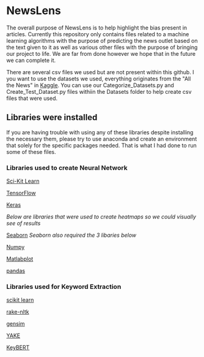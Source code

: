 # NewsLens

The overall purpose of NewsLens is to help highlight the bias present in articles. Currently this repository only contains files related to a machine learning algorithms with the purpose of predicting the news outlet based on the text given to it as well as various other files with the purpose of bringing our project to life. We are far from done however we hope that in the future we can complete it.

There are several csv files we used but are not present within this github. I you want to use the datasets we used, everything originates from the "All the News" in [Kaggle](https://www.kaggle.com/snapcrack/all-the-news). You can use our Categorize_Datasets.py and Create_Test_Dataset.py files withiin the Datasets folder to help create csv files that were used.

## Libraries were installed
If you are having trouble with using any of these libraries despite installing the necessary them, please try to use anaconda and create an environment that solely for the specific packages needed. That is what I had done to run some of these files.

### Libraries used to create Neural Network
[Sci-Kit Learn](https://github.com/scikit-learn/scikit-learn)

[TensorFlow](https://github.com/tensorflow/tensorflow/)

[Keras](https://github.com/keras-team/keras)

*Below are libraries that were used to create heatmaps so we could visually see of results*

[Seaborn](https://github.com/mwaskom/seaborn) *Seaborn also required the 3 libaries below*

[Numpy](https://github.com/numpy/numpy)

[Matlabplot](https://github.com/matplotlib/matplotlib)

[pandas](https://github.com/pandas-dev/pandas)


### Libraries used for Keyword Extraction
[scikit learn](https://github.com/scikit-learn/scikit-learn)

[rake-nltk](https://github.com/csurfer/rake-nltk)

[gensim](https://github.com/RaRe-Technologies/gensim)

[YAKE](https://github.com/LIAAD/yake)

[KeyBERT](https://github.com/MaartenGr/KeyBERT)